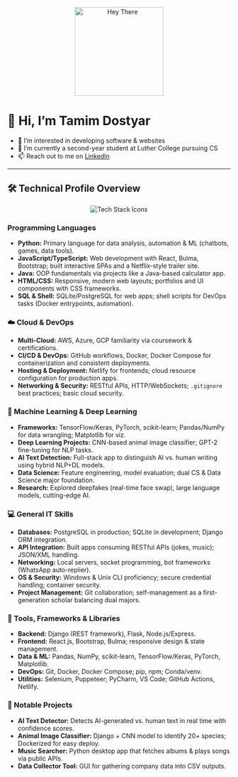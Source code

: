 <p align="center">
  <img src="https://media1.tenor.com/m/y2JXkY1pXkwAAAAC/cat-computer.gif" alt="Hey There" width="200"/>
</p>

# 👋 Hi, I’m Tamim Dostyar
- 👀 I’m interested in developing software & websites  
- 🌱 I’m currently a second-year student at Luther College pursuing CS  
- 📫 Reach out to me on [LinkedIn](https://www.linkedin.com/in/ahmad-tamim-dostyar-447444223/)  

---

## 🛠️ Technical Profile Overview
<p align="center">
  <img src="https://camo.githubusercontent.com/2b8832a17f54c1472bf966b66d99f3c6ef7adb05db87c017a7d32b5ac7d6c67a/68747470733a2f2f736b696c6c69636f6e732e6465762f69636f6e733f693d707974686f6e2c632c6370702c6a6176612c68746d6c2c6373732c6a6176617363726970742c6d6f6e676f64622c657870726573732c72656163742c6e6f64656a732c6865726f6b752c76657263656c" alt="Tech Stack Icons"/>
</p>

### Programming Languages
- **Python:** Primary language for data analysis, automation & ML (chatbots, games, data tools).  
- **JavaScript/TypeScript:** Web development with React, Bulma, Bootstrap; built interactive SPAs and a Netflix-style trailer site.  
- **Java:** OOP fundamentals via projects like a Java-based calculator app.  
- **HTML/CSS:** Responsive, modern web layouts; portfolios and UI components with CSS frameworks.  
- **SQL & Shell:** SQLite/PostgreSQL for web apps; shell scripts for DevOps tasks (Docker entrypoints, automation).

### ☁️ Cloud & DevOps
- **Multi-Cloud:** AWS, Azure, GCP familiarity via coursework & certifications.  
- **CI/CD & DevOps:** GitHub workflows, Docker, Docker Compose for containerization and consistent deployments.  
- **Hosting & Deployment:** Netlify for frontends; cloud resource configuration for production apps.  
- **Networking & Security:** RESTful APIs, HTTP/WebSockets; `.gitignore` best practices; basic cloud security.

### 🤖 Machine Learning & Deep Learning
- **Frameworks:** TensorFlow/Keras, PyTorch, scikit-learn; Pandas/NumPy for data wrangling; Matplotlib for viz.  
- **Deep Learning Projects:** CNN-based animal image classifier; GPT-2 fine-tuning for NLP tasks.  
- **AI Text Detection:** Full-stack app to distinguish AI vs. human writing using hybrid NLP+DL models.  
- **Data Science:** Feature engineering, model evaluation; dual CS & Data Science major foundation.  
- **Research:** Explored deepfakes (real-time face swap), large language models, cutting-edge AI.

### 💻 General IT Skills
- **Databases:** PostgreSQL in production; SQLite in development; Django ORM integration.  
- **API Integration:** Built apps consuming RESTful APIs (jokes, music); JSON/XML handling.  
- **Networking:** Local servers, socket programming, bot frameworks (WhatsApp auto-replier).  
- **OS & Security:** Windows & Unix CLI proficiency; secure credential handling; container security.  
- **Project Management:** Git collaboration; self-management as a first-generation scholar balancing dual majors.

### 🔧 Tools, Frameworks & Libraries
- **Backend:** Django (REST framework), Flask, Node.js/Express.  
- **Frontend:** React.js, Bootstrap, Bulma; responsive design & state management.  
- **Data & ML:** Pandas, NumPy, scikit-learn, TensorFlow/Keras, PyTorch, Matplotlib.  
- **DevOps:** Git, Docker, Docker Compose; pip, npm; Conda/venv.  
- **Utilities:** Selenium, Puppeteer; PyCharm, VS Code; GitHub Actions, Netlify.

### 🚀 Notable Projects
- **AI Text Detector:** Detects AI-generated vs. human text in real time with confidence scores.  
- **Animal Image Classifier:** Django + CNN model to identify 20+ species; Dockerized for easy deploy.  
- **Music Searcher:** Python desktop app that fetches albums & plays songs via public APIs.  
- **Data Collector Tool:** GUI for gathering company data into CSV outputs.  
